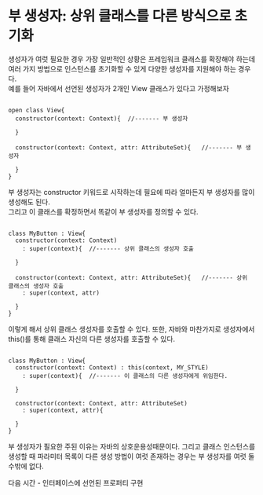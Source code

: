 # 부 생성자: 상위 클래스를 다른 방식으로 초기화
생성자가 여럿 필요한 경우 가장 일반적인 상황은 프레임워크 클래스를 확장해야 하는데 여러 가지 방법으로 인스턴스를 초기화할 수 있게 다양한 생성자를 지원해야 하는 경우다.   
예를 들어 자바에서 선언된 생성자가 2개인 View 클래스가 있다고 가정해보자

<pre><code>
open class View{
  constructor(context: Context){  //------- 부 생성자
  
  }
  
  constructor(context: Context, attr: AttributeSet){   //------- 부 생성자
  
  }
}
</code></pre>

부 생성자는 constructor 키워드로 시작하는데 필요에 따라 얼마든지 부 생성자를 많이 생성해도 된다.   
그리고 이 클래스를 확정하면서 똑같이 부 생성자를 정의할 수 있다.

<pre><code>
class MyButton : View{
  constructor(context: Context)
    : super(context){  //------- 상위 클래스의 생성자 호출
  
  }
  
  constructor(context: Context, attr: AttributeSet){   //------- 상위 클래스의 생성자 호출
    : super(context, attr)
  
  }
}
</code></pre>

이렇게 해서 상위 클래스 생성자를 호출할 수 있다.
또한, 자바와 마찬가지로 생성자에서 this()를 통해 클래스 자신의 다른 생성자를 호출할 수 있다.

<pre><code>
class MyButton : View{
  constructor(context: Context) : this(context, MY_STYLE)
    : super(context){  //------- 이 클래스의 다른 생성자에게 위임한다.
  
  }
  
  constructor(context: Context, attr: AttributeSet) 
    : super(context, attr){
  
  }
}
</code></pre>

부 생성자가 필요한 주된 이유는 자바의 상호운용성때문이다. 그리고 클래스 인스턴스를 생성할 때 파라미터 목록이 다른 생성 방법이 여럿 존재하는 경우는 부 생성자를 여럿 둘 수밖에 없다.

다음 시간 - 인터페이스에 선언된 프로퍼티 구현
